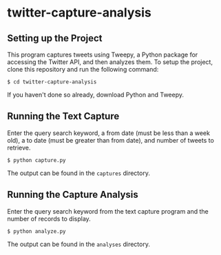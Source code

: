 # twitter-capture-analysis

## Setting up the Project

This program captures tweets using Tweepy, a Python package for accessing the Twitter API, and then analyzes them. To setup the project, clone this repository and run the following command:

    $ cd twitter-capture-analysis

If you haven't done so already, download Python and Tweepy.

## Running the Text Capture

Enter the query search keyword, a from date (must be less than a week old), a to date (must be greater than from date), and number of tweets to retrieve.

    $ python capture.py

The output can be found in the `captures` directory.

## Running the Capture Analysis

Enter the query search keyword from the text capture program and the number of records to display.

    $ python analyze.py

The output can be found in the `analyses` directory. 
